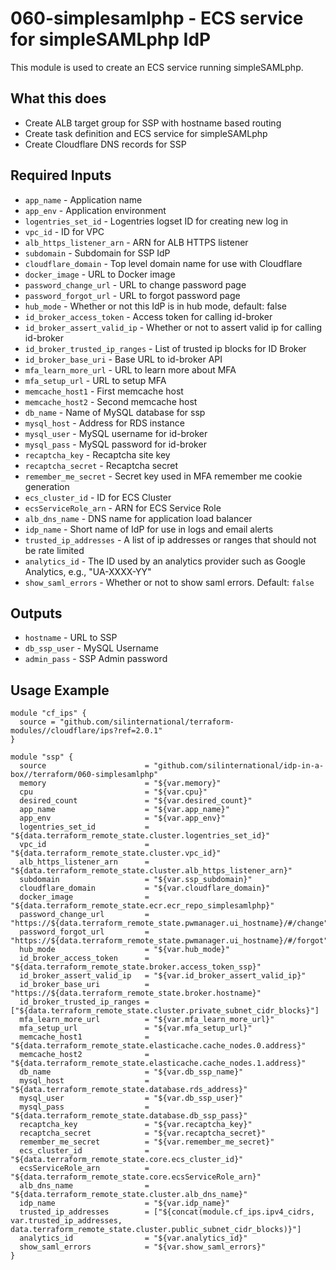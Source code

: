 # 060-simplesamlphp - ECS service for simpleSAMLphp IdP
This module is used to create an ECS service running simpleSAMLphp.

## What this does

 - Create ALB target group for SSP with hostname based routing
 - Create task definition and ECS service for simpleSAMLphp
 - Create Cloudflare DNS records for SSP

## Required Inputs

 - `app_name` - Application name
 - `app_env` - Application environment
 - `logentries_set_id` - Logentries logset ID for creating new log in
 - `vpc_id` - ID for VPC
 - `alb_https_listener_arn` - ARN for ALB HTTPS listener
 - `subdomain` - Subdomain for SSP IdP
 - `cloudflare_domain` - Top level domain name for use with Cloudflare
 - `docker_image` - URL to Docker image
 - `password_change_url` - URL to change password page
 - `password_forgot_url` - URL to forgot password page
 - `hub_mode` - Whether or not this IdP is in hub mode, default: false
 - `id_broker_access_token` - Access token for calling id-broker
 - `id_broker_assert_valid_ip` - Whether or not to assert valid ip for calling id-broker
 - `id_broker_trusted_ip_ranges` - List of trusted ip blocks for ID Broker
 - `id_broker_base_uri` - Base URL to id-broker API
 - `mfa_learn_more_url` - URL to learn more about MFA
 - `mfa_setup_url` - URL to setup MFA
 - `memcache_host1` - First memcache host
 - `memcache_host2` - Second memcache host
 - `db_name` - Name of MySQL database for ssp
 - `mysql_host` - Address for RDS instance
 - `mysql_user` - MySQL username for id-broker
 - `mysql_pass` - MySQL password for id-broker
 - `recaptcha_key` - Recaptcha site key
 - `recaptcha_secret` - Recaptcha secret
 - `remember_me_secret` - Secret key used in MFA remember me cookie generation
 - `ecs_cluster_id` - ID for ECS Cluster
 - `ecsServiceRole_arn` - ARN for ECS Service Role
 - `alb_dns_name` - DNS name for application load balancer
 - `idp_name` - Short name of IdP for use in logs and email alerts
 - `trusted_ip_addresses` - A list of ip addresses or ranges that should not be rate limited
 - `analytics_id` - The ID used by an analytics provider such as Google Analytics, e.g., "UA-XXXX-YY"
 - `show_saml_errors` - Whether or not to show saml errors. Default: `false`

## Outputs

 - `hostname` - URL to SSP
 - `db_ssp_user` - MySQL Username
 - `admin_pass` - SSP Admin password

## Usage Example

```hcl
module "cf_ips" {
  source = "github.com/silinternational/terraform-modules//cloudflare/ips?ref=2.0.1"
}

module "ssp" {
  source                      = "github.com/silinternational/idp-in-a-box//terraform/060-simplesamlphp"
  memory                      = "${var.memory}"
  cpu                         = "${var.cpu}"
  desired_count               = "${var.desired_count}"
  app_name                    = "${var.app_name}"
  app_env                     = "${var.app_env}"
  logentries_set_id           = "${data.terraform_remote_state.cluster.logentries_set_id}"
  vpc_id                      = "${data.terraform_remote_state.cluster.vpc_id}"
  alb_https_listener_arn      = "${data.terraform_remote_state.cluster.alb_https_listener_arn}"
  subdomain                   = "${var.ssp_subdomain}"
  cloudflare_domain           = "${var.cloudflare_domain}"
  docker_image                = "${data.terraform_remote_state.ecr.ecr_repo_simplesamlphp}"
  password_change_url         = "https://${data.terraform_remote_state.pwmanager.ui_hostname}/#/change"
  password_forgot_url         = "https://${data.terraform_remote_state.pwmanager.ui_hostname}/#/forgot"
  hub_mode                    = "${var.hub_mode}"
  id_broker_access_token      = "${data.terraform_remote_state.broker.access_token_ssp}"
  id_broker_assert_valid_ip   = "${var.id_broker_assert_valid_ip}"
  id_broker_base_uri          = "https://${data.terraform_remote_state.broker.hostname}"
  id_broker_trusted_ip_ranges = ["${data.terraform_remote_state.cluster.private_subnet_cidr_blocks}"]
  mfa_learn_more_url          = "${var.mfa_learn_more_url}"
  mfa_setup_url               = "${var.mfa_setup_url}"
  memcache_host1              = "${data.terraform_remote_state.elasticache.cache_nodes.0.address}"
  memcache_host2              = "${data.terraform_remote_state.elasticache.cache_nodes.1.address}"
  db_name                     = "${var.db_ssp_name}"
  mysql_host                  = "${data.terraform_remote_state.database.rds_address}"
  mysql_user                  = "${var.db_ssp_user}"
  mysql_pass                  = "${data.terraform_remote_state.database.db_ssp_pass}"
  recaptcha_key               = "${var.recaptcha_key}"
  recaptcha_secret            = "${var.recaptcha_secret}"
  remember_me_secret          = "${var.remember_me_secret}"
  ecs_cluster_id              = "${data.terraform_remote_state.core.ecs_cluster_id}"
  ecsServiceRole_arn          = "${data.terraform_remote_state.core.ecsServiceRole_arn}"
  alb_dns_name                = "${data.terraform_remote_state.cluster.alb_dns_name}"
  idp_name                    = "${var.idp_name}"
  trusted_ip_addresses        = ["${concat(module.cf_ips.ipv4_cidrs, var.trusted_ip_addresses, data.terraform_remote_state.cluster.public_subnet_cidr_blocks)}"]
  analytics_id                = "${var.analytics_id}"
  show_saml_errors            = "${var.show_saml_errors}"
}
```
